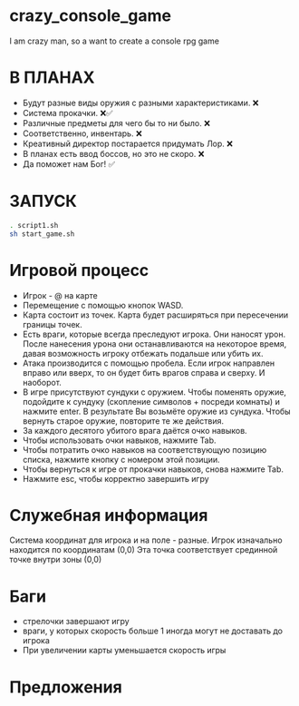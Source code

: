 # crazy_console_game
I am crazy man, so a want to create a console rpg game

# В ПЛАНАХ #
- Будут разные виды оружия с разными характеристиками. ❌
- Система прокачки. ❌✅
- Различные предметы для чего бы то ни было. ❌
- Соответственно, инвентарь. ❌
- Креативный директор постарается придумать Лор. ❌
- В планах есть ввод боссов, но это не скоро. ❌
- Да поможет нам Бог! ✅

# ЗАПУСК #

```bash
. script1.sh
sh start_game.sh
```

# Игровой процесс #
- Игрок - @ на карте
- Перемещение с помощью кнопок WASD.
- Карта состоит из точек. Карта будет расширяться при пересечении границы точек.
- Есть враги, которые всегда преследуют игрока. Они наносят урон. После нанесения урона они останавливаются на некоторое время, давая возможность игроку отбежать подальше или убить их.
- Атака производится с помощью пробела. Если игрок направлен вправо или вверх, то он будет бить врагов справа и сверху. И наоборот.
- В игре присутствуют сундуки с оружием. Чтобы поменять оружие, подойдите к сундуку (скопление символов + посреди комнаты) и нажмите enter. В результате Вы возьмёте оружие из сундука. Чтобы вернуть старое оружие, повторите те же действия.
- За каждого десятого убитого врага даётся очко навыков.
- Чтобы использовать очки навыков, нажмите Tab.
- Чтобы потратить очко навыков на соответствующую позицию списка, нажмите кнопку с номером этой позиции.
- Чтобы вернуться к игре от прокачки навыков, снова нажмите Tab.
- Нажмите esc, чтобы корректно завершить игру

# Служебная информация #

Система координат для игрока и на поле - разные.
Игрок изначально находится по координатам (0,0)
Эта точка соответствует срединной точке внутри зоны (0,0)


# Баги #

- стрелочки завершают игру
- враги, у которых скорость больше 1 иногда могут не доставать до игрока
- При увеличении карты уменьшается скорость игры
# Предложения #
